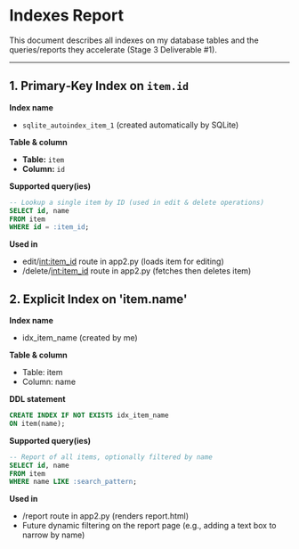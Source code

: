 # Indexes Report

This document describes all indexes on my database tables and the queries/reports they accelerate (Stage 3 Deliverable #1).

---

## 1. Primary‑Key Index on `item.id`

**Index name**  
- `sqlite_autoindex_item_1` (created automatically by SQLite)

**Table & column**  
- **Table:** `item`  
- **Column:** `id`

**Supported query(ies)**  
```sql
-- Lookup a single item by ID (used in edit & delete operations)
SELECT id, name
FROM item
WHERE id = :item_id;
```

**Used in**
- edit/<int:item_id> route in app2.py (loads item for editing)
- /delete/<int:item_id> route in app2.py (fetches then deletes item)

## 2. Explicit Index on 'item.name'

**Index name**
- idx_item_name (created by me)

**Table & column**
- Table: item
- Column: name

**DDL statement**
```sql
CREATE INDEX IF NOT EXISTS idx_item_name
ON item(name);
```

**Supported query(ies)**  
```sql
-- Report of all items, optionally filtered by name
SELECT id, name
FROM item
WHERE name LIKE :search_pattern;
```

**Used in**
- /report route in app2.py (renders report.html)
- Future dynamic filtering on the report page (e.g., adding a text box to narrow by name)
